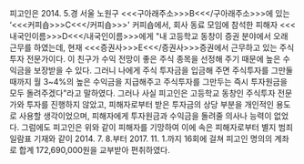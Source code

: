 피고인은 2014. 5.경 서울 노원구 <<<구아래주소>>>B<<</구아래주소>>>에 있는 ‘<<<커피숍>>>C<<</커피숍>>>' 커피숍에서, 회사 동료 모임에 참석한 피해자 <<<내국인이름>>>D<<</내국인이름>>>에게 "내 고등학교 동창이 증권 분야에서 오래 근무를 하였는데, 현재 <<<증권사>>>E<<</증권사>>>증권에서 근무하고 있는 주식투자 전문가이다. 이 친구가 수익 전망이 좋은 주식 종목을 선정해 주기 때문에 높은 수익금을 보장받을 수 있다. 그러니 나에게 주식 투자금을 입금해 주면 주식투자를 그만둘 때까지 월 3~4%의 높은 수익금을 지급해주고 주식투자를 그만두는 즉시 투자원금을 모두 돌려주겠다"라고 말하였다.
그러나 사실 피고인은 고등학교 동창인 주식투자 전문가와 투자를 진행하지 않았고, 피해자로부터 받은 투자금의 상당 부분을 개인적인 용도로 사용할 생각이었으며, 피해자에게 투자원금과 수익금을 돌려줄 의사나 능력이 없었다.
그럼에도 피고인은 위와 같이 피해자를 기망하여 이에 속은 피해자로부터 별지 범죄일람표 기재와 같이 2014. 7. 8.부터 2017. 11. 1.까지 16회에 걸쳐 피고인 명의의 계좌로 합계 172,690,000원을 교부받아 편취하였다.